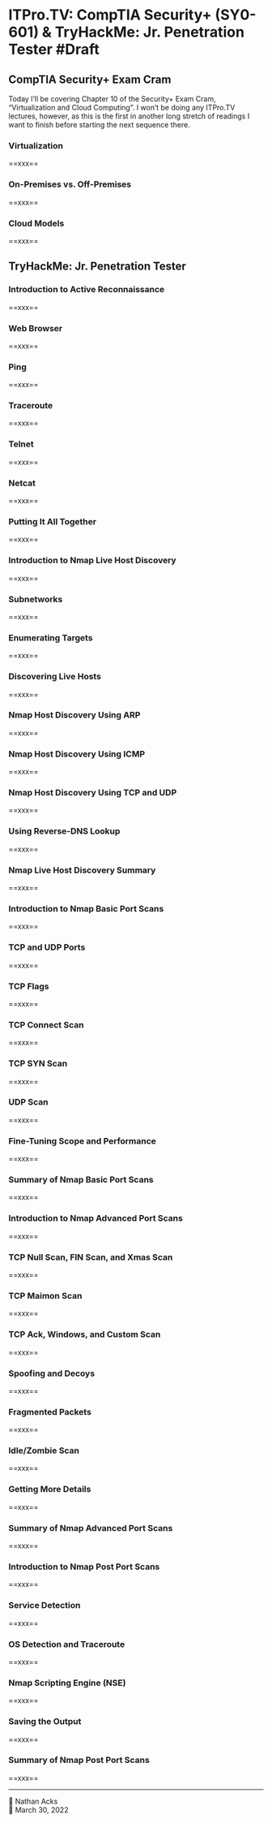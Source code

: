 # ITPro.TV: CompTIA Security+ (SY0-601) & TryHackMe: Jr. Penetration Tester #Draft

## CompTIA Security+ Exam Cram

Today I’ll be covering Chapter 10 of the Security+ Exam Cram, “Virtualization and Cloud Computing”. I won’t be doing any ITPro.TV lectures, however, as this is the first in another long stretch of readings I want to finish before starting the next sequence there.

### Virtualization

==xxx==

### On-Premises vs. Off-Premises

==xxx==

### Cloud Models

==xxx==

## TryHackMe: Jr. Penetration Tester

### Introduction to Active Reconnaissance

==xxx==

### Web Browser

==xxx==

### Ping

==xxx==

### Traceroute

==xxx==

### Telnet

==xxx==

### Netcat

==xxx==

### Putting It All Together

==xxx==

### Introduction to Nmap Live Host Discovery

==xxx==

### Subnetworks

==xxx==

### Enumerating Targets

==xxx==

### Discovering Live Hosts

==xxx==

### Nmap Host Discovery Using ARP

==xxx==

### Nmap Host Discovery Using ICMP

==xxx==

### Nmap Host Discovery Using TCP and UDP

==xxx==

### Using Reverse-DNS Lookup

==xxx==

### Nmap Live Host Discovery Summary

==xxx==

### Introduction to Nmap Basic Port Scans

==xxx==

### TCP and UDP Ports

==xxx==

### TCP Flags

==xxx==

### TCP Connect Scan

==xxx==

### TCP SYN Scan

==xxx==

### UDP Scan

==xxx==

### Fine-Tuning Scope and Performance

==xxx==

### Summary of Nmap Basic Port Scans

==xxx==

### Introduction to Nmap Advanced Port Scans

==xxx==

### TCP Null Scan, FIN Scan, and Xmas Scan

==xxx==

### TCP Maimon Scan

==xxx==

### TCP Ack, Windows, and Custom Scan

==xxx==

### Spoofing and Decoys

==xxx==

### Fragmented Packets

==xxx==

### Idle/Zombie Scan

==xxx==

### Getting More Details

==xxx==

### Summary of Nmap Advanced Port Scans

==xxx==

### Introduction to Nmap Post Port Scans

==xxx==

### Service Detection

==xxx==

### OS Detection and Traceroute

==xxx==

### Nmap Scripting Engine (NSE)

==xxx==

### Saving the Output

==xxx==

### Summary of Nmap Post Port Scans

==xxx==

- - - -

<span aria-hidden="true">👤</span> Nathan Acks  
<span aria-hidden="true">📅</span> March 30, 2022
